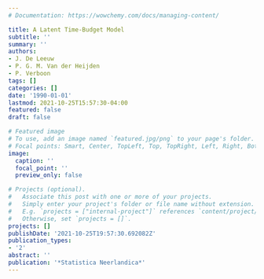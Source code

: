 ```yaml
---
# Documentation: https://wowchemy.com/docs/managing-content/

title: A Latent Time-Budget Model
subtitle: ''
summary: ''
authors:
- J. De Leeuw
- P. G. M. Van der Heijden
- P. Verboon
tags: []
categories: []
date: '1990-01-01'
lastmod: 2021-10-25T15:57:30-04:00
featured: false
draft: false

# Featured image
# To use, add an image named `featured.jpg/png` to your page's folder.
# Focal points: Smart, Center, TopLeft, Top, TopRight, Left, Right, BottomLeft, Bottom, BottomRight.
image:
  caption: ''
  focal_point: ''
  preview_only: false

# Projects (optional).
#   Associate this post with one or more of your projects.
#   Simply enter your project's folder or file name without extension.
#   E.g. `projects = ["internal-project"]` references `content/project/deep-learning/index.md`.
#   Otherwise, set `projects = []`.
projects: []
publishDate: '2021-10-25T19:57:30.692082Z'
publication_types:
- '2'
abstract: ''
publication: '*Statistica Neerlandica*'
---
```

